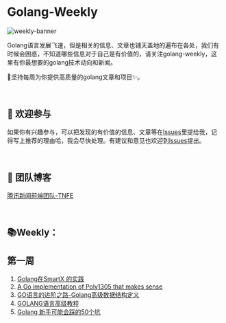 # Golang-Weekly

![weekly-banner](https://raw.githubusercontent.com/Tnfe/TNFE-Weekly/master/assets/weekly-banner.png "weekly-banner")

Golang语言发展飞速，但是相关的信息、文章也铺天盖地的遍布在各处，我们有时候会困惑，不知道哪些信息对于自己是有价值的，请关注golang-weekly，这里有你最想要的golang技术动向和新闻。

:honeybee:坚持每周为你提供高质量的golang文章和项目:sparkles:。

<br />

##  :clap: 欢迎参与​

如果你有兴趣参与，可以把发现的有价值的信息、文章等在[Issues](https://github.com/bulubulucat/golang-weekly/issues)里提给我，记得写上推荐的理由哈，我会尽快处理。有建议和意见也欢迎到[Issues](https://github.com/bulubulucat/golang-weekly/issues)提出。

<br />

## :steam_locomotive: ​团队博客

[腾讯新闻前端团队-TNFE](https://segmentfault.com/blog/tnfe)

<br />

## :books: ​Weekly：

## 第一周
1. [Golang在SmartX 的实践](https://cloud.tencent.com/developer/news/267238)
2. [A Go implementation of Poly1305 that makes sense](https://blog.filippo.io/a-literate-go-implementation-of-poly1305/)
3. [GO语言的进阶之路-Golang高级数据结构定义](https://www.cnblogs.com/yinzhengjie/p/7079626.html)
4. [GOLANG语言高级教程](https://www.cnblogs.com/chris-cp/p/6118854.html)
5. [Golang 新手可能会踩的50个坑](https://segmentfault.com/a/1190000013739000?utm_source=tag-newest)
